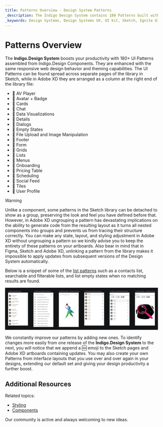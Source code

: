 ```yaml
---
title: Patterns Overview - Design System Patterns
_description: The Indigo Design System contains 180 Patterns built with the Indigo.Design Components.
_keywords: Design Systems, Design Systems UX, UI kit, Sketch, Ignite UI for Angular, Sketch to Angular, Sketch to Angular, Angular, Angular Design System, Export code from Sketch, Design Kits for Angular, Sketch HTML, Sketch to HTML, Sketch UI kits
---
```


# Patterns Overview

The **Indigo.Design System** boosts your productivity with 180+ UI Patterns assembled from Indigo.Design Components. They are enhanced with the same responsive web design behavior and theming capabilities. The UI Patterns can be found spread across separate pages of the library in Sketch, while in Adobe XD they are arranged as a column at the right end of the library file:

- 🌆 AV Player
- 🌆 Avatar + Badge
- 🌆 Cards
- 🌆 Chat
- 🌆 Data Visualizations
- 🌆 Details
- 🌆 Dialogs
- 🌆 Empty States
- 🌆 File Upload and Image Manipulation
- 🌆 Footer
- 🌆 Form
- 🌆 Grids
- 🌆 Lists
- 🌆 Menus
- 🌆 Onboarding
- 🌆 Pricing Table
- 🌆 Scheduling
- 🌆 Social Feed
- 🌆 Tiles
- 🌆 User Profile

> [!WARNING]
> Unlike a component, some patterns in the Sketch library can be detached to show as a group, preserving the look and feel you have defined before that. However, in Adobe XD ungrouping a pattern has devastating implications on the ability to generate code from the resulting layout as it turns all nested components into groups and prevents us from tracing their structure correctly. You can make any state, layout, and styling adjustment in Adobe XD without ungrouping a pattern so we kindly advise you to keep the entirety of these patterns on your artboards. Also bear in mind that in Figma, Sketch and Adobe XD, unlinking a pattern from the library makes it impossible to apply updates from subsequent versions of the Design System automatically.

 Below is a snippet of some of the [list patterns](lists.md) such as a contacts list, searchable and filterable lists, and list empty states when no matching results are found.

<img class="responsive-img" src="../images/patterns_overview.png" />



We constantly improve our patterns by adding new ones. To identify changes more easily from one release of the **Indigo.Design System** to the next, you will notice that we append a 🆕 emoji to the Sketch pages and Adobe XD artboards containing updates. You may also create your own Patterns from interface layouts that you use over and over again in your designs, extending our default set and giving your design productivity a further boost.

## Additional Resources

Related topics:

- [Styling](../style/styling-overview.md)
- [Components](../components/components-overview.md)
  <div class="divider--half"></div>

Our community is active and always welcoming to new ideas.
